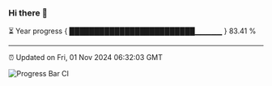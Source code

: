 ### Hi there 👋

⏳ Year progress { █████████████████████████▁▁▁▁▁ } 83.41 %

---

⏰ Updated on Fri, 01 Nov 2024 06:32:03 GMT

![Progress Bar CI](https://github.com/ZhaoGui/ZhaoGui/workflows/Progress%20Bar%20CI/badge.svg)
